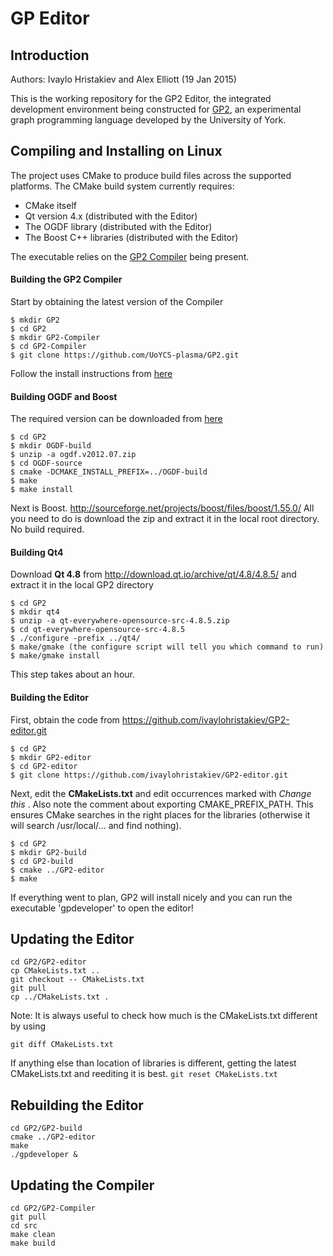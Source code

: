 # GP Editor

## Introduction

Authors: Ivaylo Hristakiev and Alex Elliott (19 Jan 2015)

This is the working repository for the GP2 Editor, the integrated development environment being constructed for <a href="https://www.cs.york.ac.uk/plasma/wiki/index.php?title=GP_(Graph_Programs)">GP2</a>, an experimental graph programming language developed by the University of York.

## Compiling and Installing on Linux

The project uses CMake to produce build files across the supported platforms. The CMake build system currently requires:

- CMake itself
- Qt version 4.x (distributed with the Editor)
- The OGDF library (distributed with the Editor)
- The Boost C++ libraries (distributed with the Editor)

The executable relies on the <a href="https://github.com/UoYCS-plasma/GP2/tree/master/Compiler">GP2 Compiler</a> being present.

#### Building the GP2 Compiler

Start by obtaining the latest version of the Compiler
```
$ mkdir GP2
$ cd GP2
$ mkdir GP2-Compiler
$ cd GP2-Compiler
$ git clone https://github.com/UoYCS-plasma/GP2.git
```

Follow the install instructions from <a href="https://github.com/UoYCS-plasma/GP2/tree/master/Compiler">here</a>

#### Building OGDF and Boost
The required version can be downloaded from <a href="https://www.dropbox.com/s/pzgm1ge843pbgoz/ogdf.v2012.07.zip?dl=0">here</a>
```
$ cd GP2
$ mkdir OGDF-build
$ unzip -a ogdf.v2012.07.zip
$ cd OGDF-source
$ cmake -DCMAKE_INSTALL_PREFIX=../OGDF-build
$ make
$ make install
```
Next is Boost. http://sourceforge.net/projects/boost/files/boost/1.55.0/
All you need to do is download the zip and extract it in the local root directory. No build required.

#### Building Qt4

Download **Qt 4.8** from  http://download.qt.io/archive/qt/4.8/4.8.5/ and extract it in the local GP2 directory
```
$ cd GP2
$ mkdir qt4
$ unzip -a qt-everywhere-opensource-src-4.8.5.zip
$ cd qt-everywhere-opensource-src-4.8.5
$ ./configure -prefix ../qt4/
$ make/gmake (the configure script will tell you which command to run)
$ make/gmake install
```

This step takes about an hour.

#### Building the Editor

First, obtain the code from https://github.com/ivaylohristakiev/GP2-editor.git

```
$ cd GP2
$ mkdir GP2-editor
$ cd GP2-editor
$ git clone https://github.com/ivaylohristakiev/GP2-editor.git
```

Next, edit the **CMakeLists.txt** and edit occurrences marked with _Change this_ .  Also note the comment about exporting CMAKE_PREFIX_PATH. This ensures CMake searches in the right places for the libraries (otherwise it will search /usr/local/... and find nothing).

```
$ cd GP2
$ mkdir GP2-build
$ cd GP2-build
$ cmake ../GP2-editor
$ make
```

If everything went to plan, GP2 will install nicely and you can run the executable 'gpdeveloper' to open the editor!

## Updating the Editor

```
cd GP2/GP2-editor
cp CMakeLists.txt ..
git checkout -- CMakeLists.txt
git pull
cp ../CMakeLists.txt .
```

Note: It is always useful to check how much is the CMakeLists.txt different by using
```
git diff CMakeLists.txt
```
If anything else than location of libraries is different, getting the latest CMakeLists.txt and reediting it is best.
``
git reset CMakeLists.txt
``

## Rebuilding the Editor

```
cd GP2/GP2-build 
cmake ../GP2-editor
make
./gpdeveloper &
```

## Updating the Compiler

```
cd GP2/GP2-Compiler
git pull
cd src
make clean
make build
```

